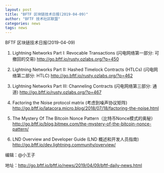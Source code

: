 ```yaml
---
layout: post
title: "BFTF 区块链技术日报(2019-04-09)"
author: "BFTF 技术社区联盟"
categories: news
tags: news
---
```


BFTF 区块链技术日报(2019-04-09)

1. Lightning Networks Part I: Revocable Transactions (闪电网络第一部分: 可撤回的交易) <http://go.bftf.io/rusty.ozlabs.org/?p=450>

2. Lightning Networks Part II: Hashed Timelock Contracts (HTLCs) (闪电网络第二部分: HTLC) <http://go.bftf.io/rusty.ozlabs.org/?p=462>

3. Lightning Networks Part III: Channeling Contracts (闪电网络第三部分: 通道) <http://go.bftf.io/rusty.ozlabs.org/?p=467>

4. Factoring the Noise protocol matrix (考虑到噪声协议矩阵) <http://go.bftf.io/latacora.micro.blog/2018/07/18/factoring-the-noise.html>

5. The Mystery Of The Bitcoin Nonce Pattern（比特币Nonce模式的奥秘）<http://go.bftf.io/blog.bitmex.com/the-mystery-of-the-bitcoin-nonce-pattern/>

6. LND Overview and Developer Guide (LND 概述和开发人员指南) <http://go.bftf.io/dev.lightning.community/overview/>

   


编辑：@小王子

地址：http://go.bftf.io/bftf.io/news/2019/04/09/bftf-daily-news.html